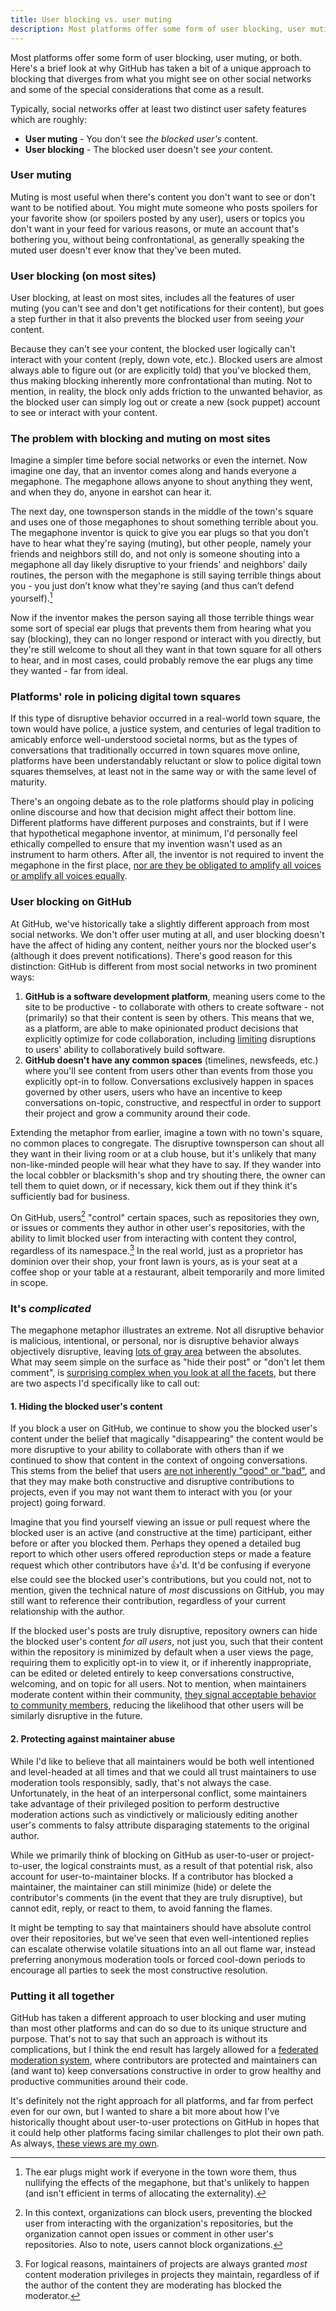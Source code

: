 ```yaml
---
title: User blocking vs. user muting
description: Most platforms offer some form of user blocking, user muting, or both. Here's a brief look at why GitHub has taken a bit of a unique approach to blocking that diverges from what you might see on other social networks and some of the special considerations that come as a result.
---
```


Most platforms offer some form of user blocking, user muting, or both. Here's a brief look at why GitHub has taken a bit of a unique approach to blocking that diverges from what you might see on other social networks and some of the special considerations that come as a result. 

Typically, social networks offer at least two distinct user safety features which are roughly:

* **User muting** - You don't see _the blocked user's_ content.
* **User blocking** - The blocked user doesn't see _your_ content.

### User muting

Muting is most useful when there's content you don't want to see or don't want to be notified about. You might mute someone who posts spoilers for your favorite show (or spoilers posted by any user), users or topics you don't want in your feed for various reasons, or mute an account that's bothering you, without being confrontational, as generally speaking the muted user doesn't ever know that they've been muted.

### User blocking (on most sites)

User blocking, at least on most sites, includes all the features of user muting (you can't see and don't get notifications for their content), but goes a step further in that it also prevents the blocked user from seeing _your_ content.

Because they can't see your content, the blocked user logically can't interact with your content (reply, down vote, etc.). Blocked users are almost always able to figure out (or are explicitly told) that you've blocked them, thus making blocking inherently more confrontational than muting. Not to mention, in reality, the block only adds friction to the unwanted behavior, as the blocked user can simply log out or create a new (sock puppet) account to see or interact with your content.

### The problem with blocking and muting on most sites

Imagine a simpler time before social networks or even the internet. Now imagine one day, that an inventor comes along and hands everyone a megaphone. The megaphone allows anyone to shout anything they went, and when they do, anyone in earshot can hear it.

The next day, one townsperson stands in the middle of the town's square and uses one of those megaphones to shout something terrible about you. The megaphone inventor is quick to give you ear plugs so that you don’t have to hear what they're saying (muting), but other people, namely your friends and neighbors still do, and not only is someone shouting into a megaphone all day likely disruptive to your friends' and neighbors' daily routines, the person with the megaphone is still saying terrible things about you - you just don’t know what they're saying (and thus can’t defend yourself).[^1] 

Now if the inventor makes the person saying all those terrible things wear some sort of special ear plugs that prevents them from hearing what you say (blocking), they can no longer respond or interact with you directly, but they're still welcome to shout all they want in that town square for all others to hear, and in most cases, could probably remove the ear plugs any time they wanted - far from ideal.

### Platforms' role in policing digital town squares

If this type of disruptive behavior occurred in a real-world town square, the town would have police, a justice system, and centuries of legal tradition to amicably enforce well-understood societal norms, but as the types of conversations that traditionally occurred in town squares move online, platforms have been understandably reluctant or slow to police digital town squares themselves, at least not in the same way or with the same level of maturity.

There's an ongoing debate as to the role platforms should play in policing online discourse and how that decision might affect their bottom line. Different platforms have different purposes and constraints, but if I were that hypothetical megaphone inventor, at minimum, I'd personally feel ethically compelled to ensure that my invention wasn't used as an instrument to harm others. After all, the inventor is not required to invent the megaphone in the first place, [nor are they be obligated to amplify all voices or amplify all voices equally](https://ben.balter.com/2020/01/17/ten-lessons-learned-fostering-a-community-of-communities-on-github/#10-be-purposeful-about-the-role-you-play).

### User blocking on GitHub

At GitHub, we've historically take a slightly different approach from most social networks. We don't offer user muting at all, and user blocking doesn't have the affect of hiding any content, neither yours nor the blocked user's (although it does prevent notifications). There's good reason for this distinction: GitHub is different from most social networks in two prominent ways:

1. **GitHub is a software development platform**, meaning users come to the site to be productive - to collaborate with others to create software - not (primarily) so that their content is seen by others. This means that we, as a platform, are able to make opinionated product decisions that explicitly optimize for code collaboration, including [limiting](https://ben.balter.com/2020/01/17/ten-lessons-learned-fostering-a-community-of-communities-on-github/#7-offer-tiered-moderation-tools) disruptions to users' ability to collaboratively build software.
2. **GitHub doesn't have any common spaces** (timelines, newsfeeds, etc.) where you'll see content from users other than events from those you explicitly opt-in to follow. Conversations exclusively happen in spaces governed by other users, users who have an incentive to keep conversations on-topic, constructive, and respectful in order to support their project and grow a community around their code.

Extending the metaphor from earlier, imagine a town with no town's square, no common places to congregate. The disruptive townsperson can shout all they want in their living room or at a club house, but it's unlikely that many non-like-minded people will hear what they have to say. If they wander into the local cobbler or blacksmith's shop and try shouting there, the owner can tell them to quiet down, or if necessary, kick them out if they think it's sufficiently bad for business.

On GitHub, users[^2] "control" certain spaces, such as repositories they own, or issues or comments they author in other user's repositories, with the ability to limit blocked user from interacting with content they control, regardless of its namespace.[^3] In the real world, just as a proprietor has dominion over their shop, your front lawn is yours, as is your seat at a coffee shop or your table at a restaurant, albeit temporarily and more limited in scope.

### It's _complicated_

The megaphone metaphor illustrates an extreme. Not all disruptive behavior is malicious, intentional, or personal, nor is disruptive behavior always objectively disruptive, leaving [lots of gray area](https://ben.balter.com/2020/01/17/ten-lessons-learned-fostering-a-community-of-communities-on-github/#7-offer-tiered-moderation-tools) between the absolutes. What may seem simple on the surface as "hide their post" or "don't let them comment", is [surprising complex when you look at all the facets](https://twitter.com/benbalter/status/1222956533794906113), but there are two aspects I'd specifically like to call out:

#### 1. Hiding the blocked user's content

If you block a user on GitHub, we continue to show you the blocked user's content under the belief that magically "disappearing" the content would be more disruptive to your ability to collaborate with others than if we continued to show that content in the context of ongoing conversations. This stems from the belief that users [are not inherently "good" or "bad"](https://ben.balter.com/2020/01/17/ten-lessons-learned-fostering-a-community-of-communities-on-github/#2-focus-on-behaviors-not-users), and that they may make both constructive and disruptive contributions to projects, even if you may not want them to interact with you (or your project) going forward.

Imagine that you find yourself viewing an issue or pull request where the blocked user is an active (and constructive at the time) participant, either before or after you blocked them. Perhaps they opened a detailed bug report to which other users offered reproduction steps or made a feature request which other contributors have :+1:'d. It'd be confusing if everyone else could see the blocked user's contributions, but you could not, not to mention, given the technical nature of _most_ discussions on GitHub, you may still want to reference their contribution, regardless of your current relationship with the author.

If the blocked user's posts are truly disruptive, repository owners can hide the blocked user's content _for all users_, not just you, such that their content within the repository is minimized by default when a user views the page, requiring them to explicitly opt-in to view it, or if inherently inappropriate, can be edited or deleted entirely to keep conversations constructive, welcoming, and on topic for all users. Not to mention, when maintainers moderate content within their community, [they signal acceptable behavior to community members](https://ben.balter.com/2020/01/17/ten-lessons-learned-fostering-a-community-of-communities-on-github/#8-moderate-transparently), reducing the likelihood that other users will be similarly disruptive in the future.

#### 2. Protecting against maintainer abuse

While I'd like to believe that all maintainers would be both well intentioned and level-headed at all times and that we could all trust maintainers to use moderation tools responsibly, sadly, that's not always the case. Unfortunately, in the heat of an interpersonal conflict, some maintainers take advantage of their privileged position to perform destructive moderation actions such as vindictively or maliciously editing another user's comments to falsy attribute disparaging statements to the original author.

While we primarily think of blocking on GitHub as user-to-user or project-to-user, the logical constraints must, as a result of that potential risk, also account for user-to-maintainer blocks. If a contributor has blocked a maintainer, the maintainer can still minimize (hide) or delete the contributor's comments (in the event that they are truly disruptive), but cannot edit, reply, or react to them, to avoid fanning the flames.

It might be tempting to say that maintainers should have absolute control over their repositories, but we've seen that even well-intentioned replies can escalate otherwise volatile situations into an all out flame war, instead preferring anonymous moderation tools or forced cool-down periods to encourage all parties to seek the most constructive resolution.

### Putting it all together

GitHub has taken a different approach to user blocking and user muting than most other platforms and can do so due to its unique structure and purpose. That's not to say that such an approach is without its complications, but I think the end result has largely allowed for a [federated moderation system](https://ben.balter.com/2020/01/17/ten-lessons-learned-fostering-a-community-of-communities-on-github/#6-let-communities-opt-in-to-self-governance), where contributors are protected and maintainers can (and want to) keep conversations constructive in order to grow healthy and productive communities around their code.

It's definitely not the right approach for all platforms, and far from perfect even for our own, but I wanted to share a bit more about how I've historically thought about user-to-user protections on GitHub in hopes that it could help other platforms facing similar challenges to plot their own path. As always, [these views are my own](/fine-print/).

[^1]: The ear plugs might work if everyone in the town wore them, thus nullifying the effects of the megaphone, but that's unlikely to happen (and isn't efficient in terms of allocating the externality).

[^2]: In this context, organizations can block users, preventing the blocked user from interacting with the organization's repositories, but the organization cannot open issues or comment in other user's repositories. Also to note, users cannot block organizations.

[^3]: For logical reasons, maintainers of projects are always granted _most_ content moderation privileges in projects they maintain, regardless of if the author of the content they are moderating has blocked the moderator.